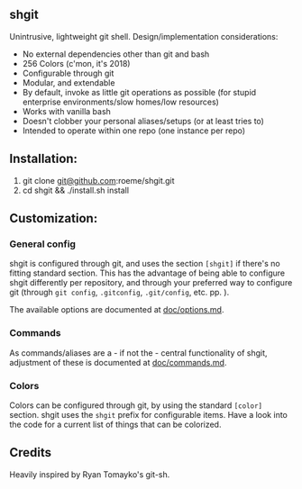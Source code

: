 shgit
-----

Unintrusive, lightweight git shell. Design/implementation considerations:

- No external dependencies other than git and bash
- 256 Colors (c'mon, it's 2018)
- Configurable through git
- Modular, and extendable
- By default, invoke as little git operations as possible
  (for stupid enterprise environments/slow homes/low resources)
- Works with vanilla bash
- Doesn't clobber your personal aliases/setups (or at least tries to)
- Intended to operate within one repo (one instance per repo)

Installation:
-------------
1. git clone git@github.com:roeme/shgit.git
2. cd shgit && ./install.sh install


Customization:
--------------
### General config
shgit is configured through git, and uses the section `[shgit]` if there's no
fitting standard section. This has the advantage of being able to configure
shgit differently per repository, and through your preferred way to configure
git (through `git config`, `.gitconfig`, `.git/config`, etc. pp. ).

The available options are documented at [doc/options.md](doc/options.md).

### Commands
As commands/aliases are a - if not the - central functionality of shgit,
adjustment of these is documented at [doc/commands.md](doc/commands.md).

### Colors
Colors can be configured through git, by using the standard `[color]` section.
shgit uses the `shgit` prefix for configurable items. Have a look into the code
for a current list of things that can be colorized.


## Credits
Heavily inspired by Ryan Tomayko's git-sh.